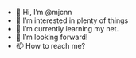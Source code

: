 - 👋 Hi, I’m @mjcnn
- 👀 I’m interested in plenty of things
- 🌱 I’m currently learning my net.
- 💞️ I’m looking forward!
- 📫 How to reach me?

<!---
mjcnn/mjcnn is a ✨ special ✨ repository because its `README.md` (this file) appears on your GitHub profile.
You can click the Preview link to take a look at your changes.
--->
